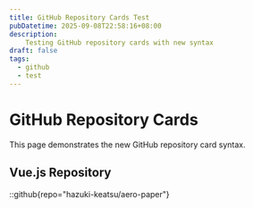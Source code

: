 ```yaml
---
title: GitHub Repository Cards Test
pubDatetime: 2025-09-08T22:58:16+08:00
description: 
    Testing GitHub repository cards with new syntax
draft: false
tags:
  - github
  - test
---
```


# GitHub Repository Cards

This page demonstrates the new GitHub repository card syntax.

## Vue.js Repository  

::github{repo="hazuki-keatsu/aero-paper"}
